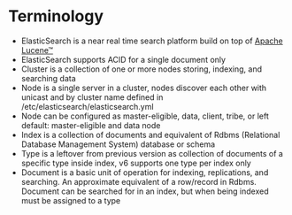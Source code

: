 # Terminology #

* ElasticSearch is a near real time search platform build on top of <a href="https://lucene.apache.org/core/" target="_blank">Apache Lucene&trade;</a>
* ElasticSearch supports ACID for a single document only
* Cluster is a collection of one or more nodes storing, indexing, and searching data
* Node is a single server in a cluster, nodes discover each other with unicast and by cluster name defined in /etc/elasticsearch/elasticsearch.yml
* Node can be configured as master-eligible, data, client, tribe, or left default: master-eligible and data node
* Index is a collection of documents and equivalent of Rdbms (Relational Database Management System) database or schema
* Type is a leftover from previous version as collection of documents of a specific type inside index, v6 supports one type per index only
* Document is a basic unit of operation for indexing, replications, and searching. An approximate equivalent of a row/record in Rdbms. Document can be searched for in an index, but when being indexed must be assigned to a type
